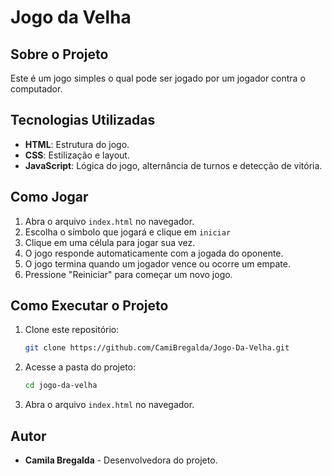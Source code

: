 # Jogo da Velha

## Sobre o Projeto
Este é um jogo simples o qual pode ser jogado por um jogador contra o computador.

## Tecnologias Utilizadas
- **HTML**: Estrutura do jogo.
- **CSS**: Estilização e layout.
- **JavaScript**: Lógica do jogo, alternância de turnos e detecção de vitória.

## Como Jogar
1. Abra o arquivo `index.html` no navegador.
2. Escolha o símbolo que jogará e clique em `iniciar`
3. Clique em uma célula para jogar sua vez.
4. O jogo responde automaticamente com a jogada do oponente.
5. O jogo termina quando um jogador vence ou ocorre um empate.
6. Pressione "Reiniciar" para começar um novo jogo.

## Como Executar o Projeto
1. Clone este repositório:
   ```bash
   git clone https://github.com/CamiBregalda/Jogo-Da-Velha.git
   ```
2. Acesse a pasta do projeto:
   ```bash
   cd jogo-da-velha
   ```
3. Abra o arquivo `index.html` no navegador.

## Autor
- **Camila Bregalda** - Desenvolvedora do projeto.
